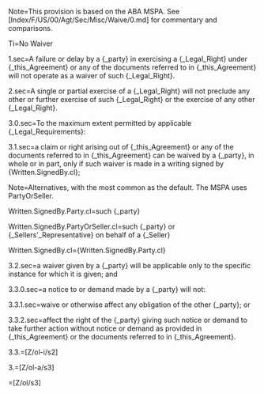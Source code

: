 Note=This provision is based on the ABA MSPA.  See [Index/F/US/00/Agt/Sec/Misc/Waive/0.md] for commentary and comparisons.

Ti=No Waiver

1.sec=A failure or delay by a {_party} in exercising a {_Legal_Right} under {_this_Agreement} or any of the documents referred to in {_this_Agreement} will not operate as a waiver of such {_Legal_Right}.  

2.sec=A single or partial exercise of a {_Legal_Right} will not preclude any other or further exercise of such {_Legal_Right} or the exercise of any other {_Legal_Right}.

3.0.sec=To the maximum extent permitted by applicable {_Legal_Requirements}:

3.1.sec=a claim or right arising out of {_this_Agreement} or any of the documents referred to in {_this_Agreement} can be waived by a {_party}, in whole or in part, only if such waiver is made in a writing signed by {Written.SignedBy.cl};

Note=Alternatives, with the most common as the default.  The MSPA uses PartyOrSeller. 

Written.SignedBy.Party.cl=such {_party}

Written.SignedBy.PartyOrSeller.cl=such {_party} or {_Sellers'_Representative} on behalf of a {_Seller}

Written.SignedBy.cl={Written.SignedBy.Party.cl}

3.2.sec=a waiver given by a {_party} will be applicable only to the specific instance for which it is given; and 

3.3.0.sec=a notice to or demand made by a {_party} will not:

3.3.1.sec=waive or otherwise affect any obligation of the other {_party}; or

3.3.2.sec=affect the right of the {_party} giving such notice or demand to take further action without notice or demand as provided in {_this_Agreement} or the documents referred to in {_this_Agreement}.

3.3.=[Z/ol-i/s2]

3.=[Z/ol-a/s3]

=[Z/ol/s3]